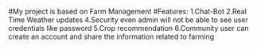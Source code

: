 #My project is based on Farm Management
#Features:
1.Chat-Bot
2.Real Time Weather updates
4.Security even admin will not be able to see user credentials like password
5.Crop recommendation
6.Community user can create an account and share the information related to farming
